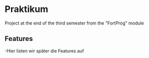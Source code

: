 # Praktikum
Project at the end of the third semester from the "FortProg" module
## Features
-Hier listen wir später die Features auf
